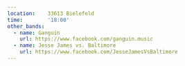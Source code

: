 ```yaml
---
location:    33613 Bielefeld
time:        '18:00'
other_bands:
  - name: Ganguin
    url: https://www.facebook.com/ganguin.music
  - name: Jesse James vs. Baltimore
    url: https://www.facebook.com/JesseJamesVsBaltimore
---
```

